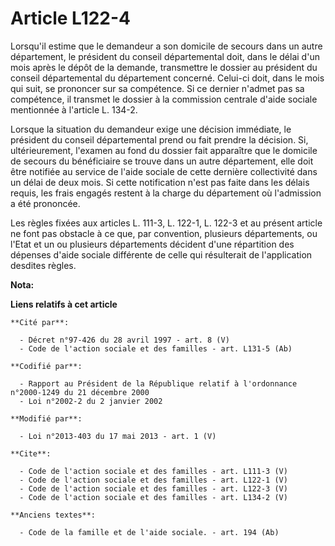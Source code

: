# Article L122-4

Lorsqu'il estime que le demandeur a son domicile de secours dans un autre département, le président du conseil départemental
doit, dans le délai d'un mois après le dépôt de la demande, transmettre le dossier au président du conseil départemental du
département concerné. Celui-ci doit, dans le mois qui suit, se prononcer sur sa compétence. Si ce dernier n'admet pas sa
compétence, il transmet le dossier à la commission centrale d'aide sociale mentionnée à l'article L. 134-2. 

Lorsque la situation du demandeur exige une décision immédiate, le président du conseil départemental prend ou fait prendre
la décision. Si, ultérieurement, l'examen au fond du dossier fait apparaître que le domicile de secours du bénéficiaire se
trouve dans un autre département, elle doit être notifiée au service de l'aide sociale de cette dernière collectivité dans un
délai de deux mois. Si cette notification n'est pas faite dans les délais requis, les frais engagés restent à la charge du
département où l'admission a été prononcée. 

Les règles fixées aux articles L. 111-3, L. 122-1, L. 122-3 et au présent article ne font pas obstacle à ce que, par
convention, plusieurs départements, ou l'Etat et un ou plusieurs départements décident d'une répartition des dépenses d'aide
sociale différente de celle qui résulterait de l'application desdites règles.

**Nota:**



**Liens relatifs à cet article**

	**Cité par**:

	  - Décret n°97-426 du 28 avril 1997 - art. 8 (V)
	  - Code de l'action sociale et des familles - art. L131-5 (Ab)

	**Codifié par**:

	  - Rapport au Président de la République relatif à l'ordonnance n°2000-1249 du 21 décembre 2000
	  - Loi n°2002-2 du 2 janvier 2002

	**Modifié par**:

	  - Loi n°2013-403 du 17 mai 2013 - art. 1 (V)

	**Cite**:

	  - Code de l'action sociale et des familles - art. L111-3 (V)
	  - Code de l'action sociale et des familles - art. L122-1 (V)
	  - Code de l'action sociale et des familles - art. L122-3 (V)
	  - Code de l'action sociale et des familles - art. L134-2 (V)

	**Anciens textes**:

	  - Code de la famille et de l'aide sociale. - art. 194 (Ab)
